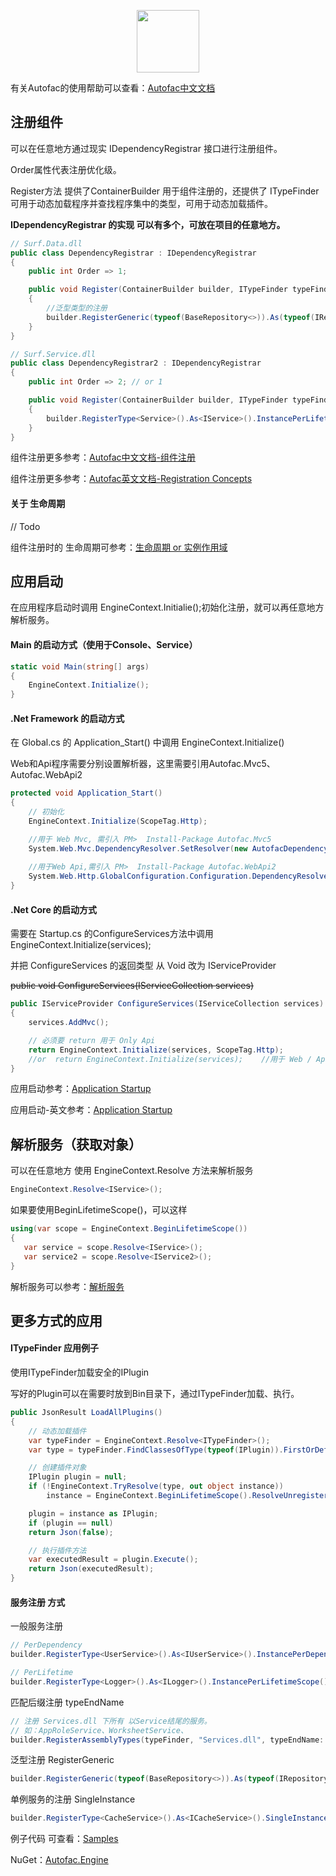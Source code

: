 <p align="center">
  <img src="https://autofac.org/img/autofac_logo-type.svg" height="100">
</p>

有关Autofac的使用帮助可以查看：[Autofac中文文档](https://autofaccn.readthedocs.io/zh/latest/index.html)

## 注册组件
可以在任意地方通过现实 IDependencyRegistrar 接口进行注册组件。

Order属性代表注册优化级。

Register方法 提供了ContainerBuilder 用于组件注册的，还提供了 ITypeFinder 可用于动态加载程序并查找程序集中的类型，可用于动态加载插件。

**IDependencyRegistrar 的实现 可以有多个，可放在项目的任意地方。**

```C#
// Surf.Data.dll
public class DependencyRegistrar : IDependencyRegistrar
{
    public int Order => 1;

    public void Register(ContainerBuilder builder, ITypeFinder typeFinder)
    {
        //泛型类型的注册
        builder.RegisterGeneric(typeof(BaseRepository<>)).As(typeof(IRepository<>)).InstancePerLifetimeScope();
    }
}

// Surf.Service.dll
public class DependencyRegistrar2 : IDependencyRegistrar
{
    public int Order => 2; // or 1

    public void Register(ContainerBuilder builder, ITypeFinder typeFinder)
    {
        builder.RegisterType<Service>().As<IService>().InstancePerLifetimeScope();
    }
}
```
组件注册更多参考：[Autofac中文文档-组件注册](https://autofaccn.readthedocs.io/zh/latest/register/parameters.html)

组件注册更多参考：[Autofac英文文档-Registration Concepts](https://autofac.readthedocs.io/en/latest/register/registration.html)

#### 关于 生命周期

// Todo

组件注册时的 生命周期可参考：[生命周期 or 实例作用域](https://autofaccn.readthedocs.io/zh/latest/lifetime/instance-scope.html)

## 应用启动
在应用程序启动时调用 EngineContext.Initialie();初始化注册，就可以再任意地方解析服务。

#### Main 的启动方式（使用于Console、Service）

```C#
static void Main(string[] args)
{
    EngineContext.Initialize();
}
```
#### .Net Framework 的启动方式

在 Global.cs  的 Application_Start() 中调用 EngineContext.Initialize() 

Web和Api程序需要分别设置解析器，这里需要引用Autofac.Mvc5、Autofac.WebApi2

```C#
protected void Application_Start()
{
    // 初始化
    EngineContext.Initialize(ScopeTag.Http);           

    //用于 Web Mvc, 需引入 PM>  Install-Package Autofac.Mvc5
    System.Web.Mvc.DependencyResolver.SetResolver(new AutofacDependencyResolver(EngineContext.Scope));  
	     
    //用于Web Api,需引入 PM>  Install-Package Autofac.WebApi2
    System.Web.Http.GlobalConfiguration.Configuration.DependencyResolver = new AutofacWebApiDependencyResolver(EngineContext.Scope);                
}
```

#### .Net Core 的启动方式
需要在 Startup.cs 的ConfigureServices方法中调用 EngineContext.Initialize(services);

并把 ConfigureServices 的返回类型 从 Void 改为 IServiceProvider 

~~public void ConfigureServices(IServiceCollection services)~~


```C#
public IServiceProvider ConfigureServices(IServiceCollection services)
{
    services.AddMvc();

	// 必须要 return 用于 Only Api
	return EngineContext.Initialize(services, ScopeTag.Http);       
    //or  return EngineContext.Initialize(services);    //用于 Web / Api
}
```

应用启动参考：[Application Startup](https://autofaccn.readthedocs.io/zh/latest/getting-started/index.html#id3)

应用启动-英文参考：[Application Startup](https://autofac.readthedocs.io/en/latest/getting-started/index.html#application-startup)


## 解析服务（获取对象）
可以在任意地方 使用 EngineContext.Resolve 方法来解析服务

```C#
EngineContext.Resolve<IService>();
```
如果要使用BeginLifetimeScope()，可以这样
```C#
using(var scope = EngineContext.BeginLifetimeScope())
{
   var service = scope.Resolve<IService>();
   var service2 = scope.Resolve<IService2>();
}
```

解析服务可以参考：[解析服务](https://autofaccn.readthedocs.io/zh/latest/resolve/index.html)

## 更多方式的应用

#### ITypeFinder 应用例子
使用ITypeFinder加载安全的IPlugin

写好的Plugin可以在需要时放到Bin目录下，通过ITypeFinder加载、执行。
```C#
public JsonResult LoadAllPlugins()
{
    // 动态加载插件
    var typeFinder = EngineContext.Resolve<ITypeFinder>();
    var type = typeFinder.FindClassesOfType(typeof(IPlugin)).FirstOrDefault();

    // 创建插件对象
    IPlugin plugin = null;
    if (!EngineContext.TryResolve(type, out object instance))
        instance = EngineContext.BeginLifetimeScope().ResolveUnregistered(type);

    plugin = instance as IPlugin;
    if (plugin == null)
    return Json(false);

    // 执行插件方法
    var executedResult = plugin.Execute();
    return Json(executedResult);
}
```
#### 服务注册 方式
一般服务注册
```C#
// PerDependency
builder.RegisterType<UserService>().As<IUserService>().InstancePerDependency();

// PerLifetime
builder.RegisterType<Logger>().As<ILogger>().InstancePerLifetimeScope();
```

匹配后缀注册 typeEndName
```C#
// 注册 Services.dll 下所有 以Service结尾的服务。
// 如：AppRoleService、WorksheetService、
builder.RegisterAssemblyTypes(typeFinder, "Services.dll", typeEndName: "Service").AsImplementedInterfaces().InstancePerLifetimeScope();
```

泛型注册 RegisterGeneric
```C#
builder.RegisterGeneric(typeof(BaseRepository<>)).As(typeof(IRepository<>)).InstancePerLifetimeScope(); // or SingleInstance()
```

单例服务的注册 SingleInstance
```C#
builder.RegisterType<CacheService>().As<ICacheService>().SingleInstance();
```

例子代码 可查看：[Samples](https://github.com/MSSurfing/Autofac.Engine/tree/master/Samples)

NuGet：[Autofac.Engine](https://www.nuget.org/packages?q=autofac.engine)
